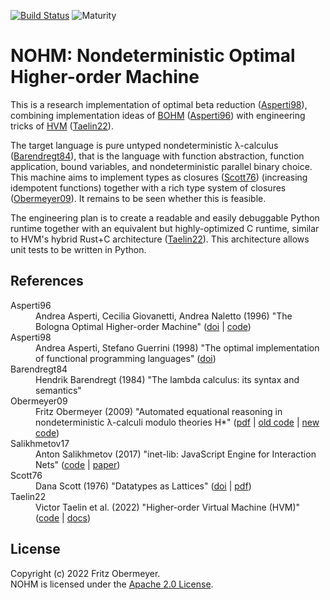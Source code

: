 [![Build Status](https://github.com/fritzo/nohm/workflows/CI/badge.svg)](https://github.com/fritzo/nohm/actions)
![Maturity](https://img.shields.io/badge/maturity-prototype-red)

# NOHM: Nondeterministic Optimal Higher-order Machine

This is a research implementation of optimal beta reduction
([Asperti98](#Asperti98)), combining implementation ideas of
[BOHM](https://github.com/asperti/BOHM1.1) ([Asperti96](#Asperti96)) with
engineering tricks of [HVM](https://github.com/Kindelia/HVM)
([Taelin22](#Taelin22)).

The target language is pure untyped nondeterministic &lambda;-calculus
([Barendregt84](#Barendregt84)), that is the language with function abstraction,
function application, bound variables, and nondeterministic parallel binary
choice.
This machine aims to implement types as closures ([Scott76](#Scott76))
(increasing idempotent functions) together with a rich type system of closures
([Obermeyer09](#Obermeyer09)).
It remains to be seen whether this is feasible.

The engineering plan is to create a readable and easily debuggable Python
runtime together with an equivalent but highly-optimized C runtime, similar to
HVM's hybrid Rust+C architecture ([Taelin22](#Taelin22)).
This architecture allows unit tests to be written in Python.

## References

<dl>
<dt> Asperti96 <a name="Asperti96" /> </dt>
    <dd>
    Andrea Asperti, Cecilia Giovanetti, Andrea Naletto (1996)
    "The Bologna Optimal Higher-order Machine"
    (<a href="https://dx.doi.org/10.1017/S0956796800001994">doi</a> |
    <a href="https://github.com/asperti/BOHM1.1">code</a>)
    </dd>
<dt> Asperti98 <a name="Asperti98" /> </dt>
    <dd>
    Andrea Asperti, Stefano Guerrini (1998)
    "The optimal implementation of functional programming languages"
    (<a href="https://doi.org/10.1145/505863.505887">doi</a>)
    </dd>
<dt>Barendregt84 <a name="Barendregt84" /> </dt>
    <dd>
    Hendrik Barendregt (1984)
    "The lambda calculus: its syntax and semantics"
<dt> Obermeyer09 <a name="Obermeyer09" /> </dt>
    <dd>
    Fritz Obermeyer (2009)
    "Automated equational reasoning in nondeterministic &lambda;-calculi modulo theories H*"
    (<a href="http://fritzo.org/thesis.pdf">pdf</a> |
    <a href="https://github.com/fritzo/johann">old code</a> |
    <a href="https://github.com/fritzo/pomagma">new code</a>)
    </dd>
<dt> Salikhmetov17 <a name="Salikhmetov17" /> </dt>
    <dd>
    Anton Salikhmetov (2017)
    "inet-lib: JavaScript Engine for Interaction Nets"
    (<a href="https://github.com/codedot/inet-lib">code</a> |
    <a href="https://arxiv.org/abs/1702.06092">paper</a>)
    </dd>
<dt> Scott76 <a name="Scott76" />
    <dd>
    Dana Scott (1976)
    "Datatypes as Lattices"
    (<a href="https://doi.org/10.1137/0205037">doi</a> |
     <a href="http://www.cs.ox.ac.uk/files/3287/PRG05.pdf">pdf</a>)
    </dd>
<dt> Taelin22 <a name="Taelin22" /> </dt>
    <dd>
    Victor Taelin et al. (2022)
    "Higher-order Virtual Machine (HVM)"
    (<a href="https://github.com/Kindelia/HVM">code</a> |
    <a href="https://github.com/Kindelia/HVM/blob/master/HOW.md">docs</a>)
    </dd>
</dl>

## License

Copyright (c) 2022 Fritz Obermeyer.<br/>
NOHM is licensed under the [Apache 2.0 License](/LICENSE).
